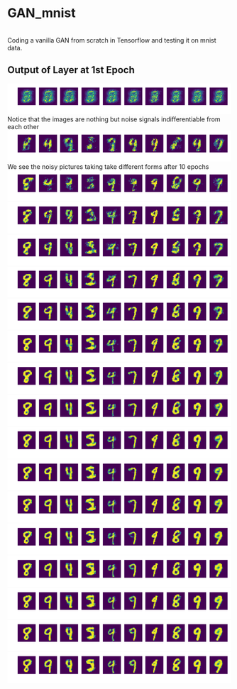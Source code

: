 # GAN_mnist
<br> Coding a vanilla GAN from scratch in Tensorflow and testing it on mnist data. </br>
## Output of Layer at 1st Epoch
![Noisy Image During 1st Epoch](https://raw.githubusercontent.com/Ayushutkarsh/GAN_mnist/master/000.png)
<br> Notice that the images are nothing but noise signals indifferentiable from each other </br>
![Noisy Image During 1st Epoch](https://raw.githubusercontent.com/Ayushutkarsh/GAN_mnist/master/009.png)
<br> We see the noisy pictures taking take different forms after 10 epochs</br>
![Noisy Image During 1st Epoch](https://raw.githubusercontent.com/Ayushutkarsh/GAN_mnist/master/019.png)
![Noisy Image During 1st Epoch](https://raw.githubusercontent.com/Ayushutkarsh/GAN_mnist/master/029.png)
![Noisy Image During 1st Epoch](https://raw.githubusercontent.com/Ayushutkarsh/GAN_mnist/master/039.png)
![Noisy Image During 1st Epoch](https://raw.githubusercontent.com/Ayushutkarsh/GAN_mnist/master/049.png)
![Noisy Image During 1st Epoch](https://raw.githubusercontent.com/Ayushutkarsh/GAN_mnist/master/059.png)
![Noisy Image During 1st Epoch](https://raw.githubusercontent.com/Ayushutkarsh/GAN_mnist/master/079.png)
![Noisy Image During 1st Epoch](https://raw.githubusercontent.com/Ayushutkarsh/GAN_mnist/master/089.png)
![Noisy Image During 1st Epoch](https://raw.githubusercontent.com/Ayushutkarsh/GAN_mnist/master/099.png)
![Noisy Image During 1st Epoch](https://raw.githubusercontent.com/Ayushutkarsh/GAN_mnist/master/109.png)
![Noisy Image During 1st Epoch](https://raw.githubusercontent.com/Ayushutkarsh/GAN_mnist/master/119.png)
![Noisy Image During 1st Epoch](https://raw.githubusercontent.com/Ayushutkarsh/GAN_mnist/master/129.png)
![Noisy Image During 1st Epoch](https://raw.githubusercontent.com/Ayushutkarsh/GAN_mnist/master/139.png)
![Noisy Image During 1st Epoch](https://raw.githubusercontent.com/Ayushutkarsh/GAN_mnist/master/149.png)
![Noisy Image During 1st Epoch](https://raw.githubusercontent.com/Ayushutkarsh/GAN_mnist/master/159.png)
![Noisy Image During 1st Epoch](https://raw.githubusercontent.com/Ayushutkarsh/GAN_mnist/master/169.png)
![Noisy Image During 1st Epoch](https://raw.githubusercontent.com/Ayushutkarsh/GAN_mnist/master/179.png)

